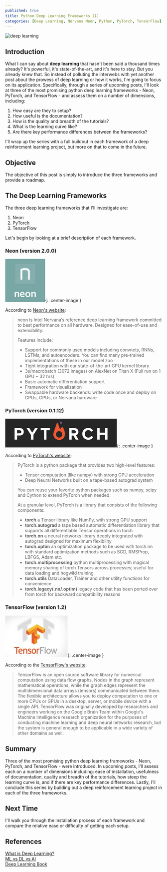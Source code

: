 ```yaml
---
published: true
title: Python Deep Learning Frameworks (1)
categories: [Deep Learning, Nervana Neon, Python, PyTorch, TensorFlow]
---
```

![deep learning](/assets/images/deep_learning.jpeg?raw=true)

## Introduction
What I can say about **deep learning** that hasn't been said a thousand times already? It's powerful, it's state-of-the-art, and it's here to stay. But you already knew that. So instead of polluting the interwebs with yet another post about the prowess of deep learning or how it works, I'm going to focus on its application. Specifically, through a series of upcoming posts, I'll look at three of the most promising python deep learning frameworks - Neon, PyTorch, and TensorFlow - and assess them on a number of dimensions, including: 
1. How easy are they to setup?
2. How useful is the documentation?
3. How is the quality and breadth of the tutorials?
4. What is the learning curve like?
5. Are there key performance differences between the frameworks?

I'll wrap up the series with a full buildout in each framework of a deep reinforcment learning project, but more on that to come in the future.

## Objective
The objective of this post is simply to introduce the three frameworks and provide a roadmap. 

## The Deep Learning Frameworks
The three deep learning frameworks that I'll investigate are:
1. Neon
2. PyTorch
3. TensorFlow

Let's begin by looking at a brief description of each framework.

### Neon (version 2.0.0)
![neon](/assets/images/nervana_neon.png?raw=true){: .center-image }

According to [Neon's website](http://neon.nervanasys.com/docs/latest/index.html):
>neon is Intel Nervana‘s reference deep learning framework committed to best performance on all hardware. Designed for ease-of-use and extensibility.
>
>Features include:
>- Support for commonly used models including convnets, RNNs, LSTMs, and autoencoders. You can find many pre-trained implementations of these in our model zoo
>- Tight integration with our state-of-the-art GPU kernel library
>- 3s/macrobatch (3072 images) on AlexNet on Titan X (Full run on 1 GPU ~ 32 hrs)
>- Basic automatic differentiation support
>- Framework for visualization
>- Swappable hardware backends: write code once and deploy on CPUs, GPUs, or Nervana hardware


### PyTorch (version 0.1.12)
![pytorch](/assets/images/pytorch.png?raw=true){: .center-image }

According to [PyTorch's website](http://pytorch.org/about/):
>PyTorch is a python package that provides two high-level features:  
>- Tensor computation (like numpy) with strong GPU acceleration  
>- Deep Neural Networks built on a tape-based autograd system
>
>You can reuse your favorite python packages such as numpy, scipy and Cython to extend PyTorch when needed.
>
>At a granular level, PyTorch is a library that consists of the following components:  
>- **torch**	a Tensor library like NumPy, with strong GPU support  
>- **torch.autograd**	a tape based automatic differentiation library that supports all differentiable Tensor operations in torch  
>- **torch.nn**	a neural networks library deeply integrated with autograd designed for maximum flexibility  
>- **torch.optim**	an optimization package to be used with torch.nn with standard optimization methods such as SGD, RMSProp, LBFGS, Adam etc.  
>- **torch.multiprocessing**	python multiprocessing with magical memory sharing of torch Tensors across processes; useful for data loading and hogwild training    
>- **torch.utils**	DataLoader, Trainer and other utility functions for convenience  
>- **torch.legacy(.nn/.optim)**	legacy code that has been ported over from torch for backward compatibility reasons

### TensorFlow (version 1.2)
![tensorflow](/assets/images/tensorflow.jpeg?raw=true){: .center-image }

According to the [TensorFlow's website](https://www.tensorflow.org/):
>TensorFlow is an open source software library for numerical computation using data flow graphs. Nodes in the graph represent mathematical operations, while the graph edges represent the multidimensional data arrays (tensors) communicated between them. The flexible architecture allows you to deploy computation to one or more CPUs or GPUs in a desktop, server, or mobile device with a single API. TensorFlow was originally developed by researchers and engineers working on the Google Brain Team within Google's Machine Intelligence research organization for the purposes of conducting machine learning and deep neural networks research, but the system is general enough to be applicable in a wide variety of other domains as well.

## Summary
Three of the most promising python deep learning frameworks - Neon, PyTorch, and TensorFlow - were introduced. In upcoming posts, I'll assess each on a number of dimensions including: ease of installation, usefulness of documentation, quality and breadth of the tutorials, how steep the learning curve is, and if there are key performance differences. Lastly, I'll conclude this series by building out a deep reinforcement learning project in each of the three frameworks.

## Next Time
I'll walk you through the installation process of each framework and compare the relative ease or difficulty of getting each setup. 

## References
[What is Deep Learning?](https://www.oreilly.com/ideas/what-is-deep-learning)  
[ML vs DL vs AI](https://www.datanami.com/2017/05/10/machine-learning-deep-learning-ai-whats-difference/)  
[Deep Learning Book](http://www.deeplearningbook.org/)
